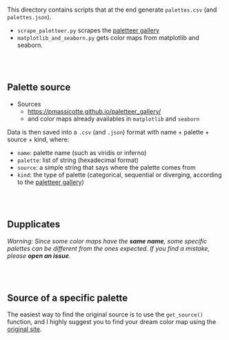 
<br>

This directory contains scripts that at the end generate `palettes.csv` (and `palettes.json`).

- `scrape_paletteer.py` scrapes the [paletteer gallery](https://pmassicotte.github.io/paletteer_gallery/)
- `matplotlib_and_seaborn.py` gets color maps from matplotlib and seaborn.

<br><br>

## Palette source

- Sources
   - https://pmassicotte.github.io/paletteer_gallery/
   - and color maps already availables in `matplotlib` and `seaborn`

Data is then saved into a `.csv` (and `.json`) format with name + palette + source + kind, where:
- `name`: palette name (such as viridis or inferno)
- `palette`: list of string (hexadecimal format)
- `source`: a simple string that says where the palette comes from
- `kind`: the type of palette (categorical, sequential or diverging, according to the [paletteer gallery](https://pmassicotte.github.io/paletteer_gallery/))

<br><br>

## Dupplicates

*Warning: Since some color maps have the **same name**, some specific palettes can be different from the ones expected. If you find a mistake, please **open an issue**.*

<br><br>

## Source of a specific palette

The easiest way to find the original source is to use the `get_source()` function, and I highly suggest you to find your dream color map using the [original site](https://python-graph-gallery.com/color-palette-finder/).